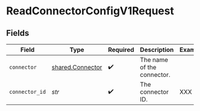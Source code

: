 # ReadConnectorConfigV1Request


## Fields

| Field                                                | Type                                                 | Required                                             | Description                                          | Example                                              |
| ---------------------------------------------------- | ---------------------------------------------------- | ---------------------------------------------------- | ---------------------------------------------------- | ---------------------------------------------------- |
| `connector`                                          | [shared.Connector](../../models/shared/connector.md) | :heavy_check_mark:                                   | The name of the connector.                           |                                                      |
| `connector_id`                                       | *str*                                                | :heavy_check_mark:                                   | The connector ID.                                    | XXX                                                  |